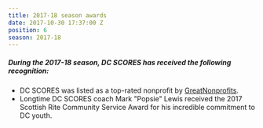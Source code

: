```yaml
---
title: 2017-18 season awards
date: 2017-10-30 17:37:00 Z
position: 6
season: 2017-18
---
```


##### During the **2017-18** season, DC SCORES has received the following recognition:

* DC SCORES was listed as a top-rated nonprofit by [GreatNonprofits](http://greatnonprofits.org/org/dc-scores).
* Longtime DC SCORES coach Mark "Popsie" Lewis received the 2017 Scottish Rite Community Service Award for his incredible commitment to DC youth. 